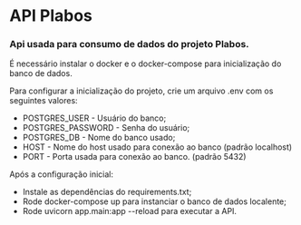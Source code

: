 # API Plabos

### Api usada para consumo de dados do projeto Plabos.

É necessário instalar o docker e o docker-compose para inicialização do banco de dados.

Para configurar a inicialização do projeto, crie um arquivo .env com os seguintes valores:

- POSTGRES_USER - Usuário do banco;
- POSTGRES_PASSWORD - Senha do usuário;
- POSTGRES_DB - Nome do banco usado;
- HOST - Nome do host usado para conexão ao banco (padrão localhost)
- PORT - Porta usada para conexão ao banco. (padrão 5432)

Após a configuração inicial:

- Instale as dependências do requirements.txt;
- Rode docker-compose up para instanciar o banco de dados localente;
- Rode uvicorn app.main:app --reload para executar a API.


